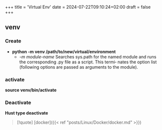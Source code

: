 +++
title = 'Virtual Env'
date = 2024-07-22T09:10:24+02:00
draft = false
+++

## venv 

### Create 
- **python -m venv  /path/to/new/virtual/environment**
	- *-m module-name*
              Searches sys.path for the named module and runs the corresponding .py file as a script. This termi‐
              nates the option list (following options are passed as arguments to the module).

### activate 
**source venv/bin/activate**

###  Deactivate 
**Hust type deactivate**




>[!quote] [docker]({{< ref "posts/Linux/Docker/docker.md" >}})